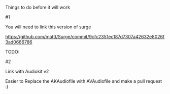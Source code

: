 
Things to do before it will work

#1

You will need to link this version of surge

https://github.com/mattt/Surge/commit/9cfc2351ec187d7307a42632e8026f3ad0666786

TODO: 

#2

Link with Audiokit v2

Easier to Replace the AKAudiofile with AVAudiofile and make a pull request :) 

